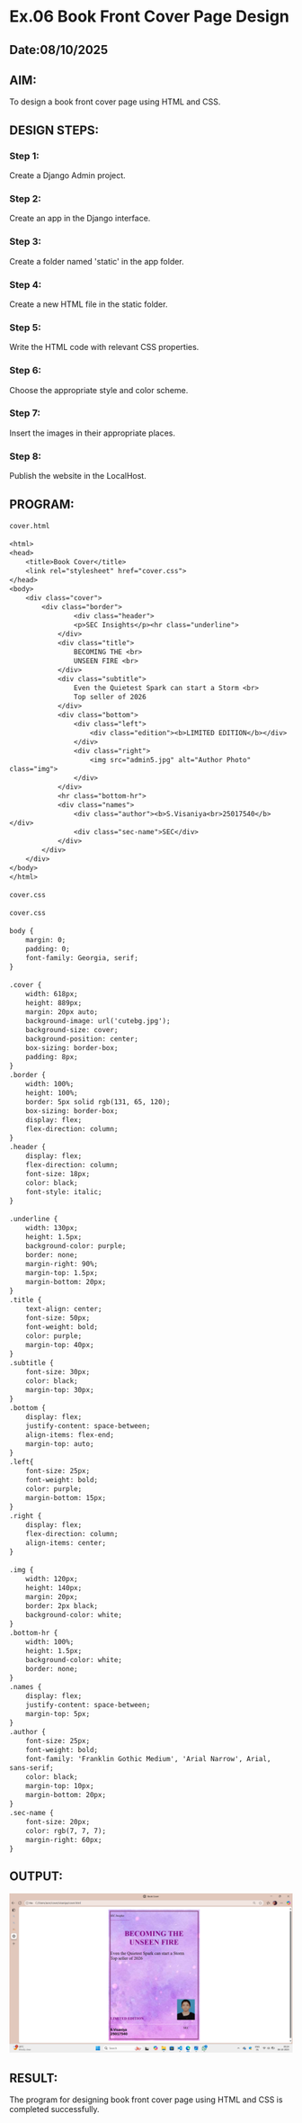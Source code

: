 # Ex.06 Book Front Cover Page Design
## Date:08/10/2025

## AIM:
To design a book front cover page using HTML and CSS.

## DESIGN STEPS:

### Step 1:
Create a Django Admin project.

### Step 2:
Create an app in the Django interface.

### Step 3:
Create a folder named 'static' in the app folder.

### Step 4:
Create a new HTML file in the static folder.

### Step 5:
Write the HTML code with relevant CSS properties.

### Step 6:
Choose the appropriate style and color scheme.

### Step 7:
Insert the images in their appropriate places.

### Step 8:
Publish the website in the LocalHost.

## PROGRAM:
```
cover.html

<html>
<head>
    <title>Book Cover</title>
    <link rel="stylesheet" href="cover.css">
</head>
<body>
    <div class="cover">
        <div class="border">
                <div class="header">
                <p>SEC Insights</p><hr class="underline">
            </div>
            <div class="title">
                BECOMING THE <br>
                UNSEEN FIRE <br>
            </div>
            <div class="subtitle">
                Even the Quietest Spark can start a Storm <br>
                Top seller of 2026
            </div>
            <div class="bottom">
                <div class="left">
                    <div class="edition"><b>LIMITED EDITION</b></div>
                </div>
                <div class="right">
                    <img src="admin5.jpg" alt="Author Photo" class="img">
                </div>
            </div>
            <hr class="bottom-hr">
            <div class="names">
                <div class="author"><b>S.Visaniya<br>25017540</b></div>
                <div class="sec-name">SEC</div>
            </div>
        </div>
    </div>
</body>
</html>

cover.css

cover.css

body {
    margin: 0;
    padding: 0;
    font-family: Georgia, serif;
}

.cover {
    width: 618px;
    height: 889px;
    margin: 20px auto;
    background-image: url('cutebg.jpg');
    background-size: cover;
    background-position: center;
    box-sizing: border-box;
    padding: 8px;
}
.border {
    width: 100%;
    height: 100%;
    border: 5px solid rgb(131, 65, 120);
    box-sizing: border-box;
    display: flex;
    flex-direction: column;
}
.header {
    display: flex;
    flex-direction: column;
    font-size: 18px;
    color: black;
    font-style: italic;
}

.underline {
    width: 130px;
    height: 1.5px;
    background-color: purple;
    border: none;
    margin-right: 90%;
    margin-top: 1.5px;
    margin-bottom: 20px;
}
.title {
    text-align: center;
    font-size: 50px;
    font-weight: bold;
    color: purple;
    margin-top: 40px;
}
.subtitle {
    font-size: 30px;
    color: black;
    margin-top: 30px;
}
.bottom {
    display: flex;
    justify-content: space-between;
    align-items: flex-end;
    margin-top: auto;
}
.left{
    font-size: 25px;
    font-weight: bold;
    color: purple;
    margin-bottom: 15px;
}
.right {
    display: flex;
    flex-direction: column;
    align-items: center;
}

.img {
    width: 120px;
    height: 140px;
    margin: 20px;
    border: 2px black;
    background-color: white;
}
.bottom-hr {
    width: 100%;
    height: 1.5px;
    background-color: white;
    border: none;
}
.names {
    display: flex;
    justify-content: space-between;
    margin-top: 5px;
}
.author {
    font-size: 25px;
    font-weight: bold;
    font-family: 'Franklin Gothic Medium', 'Arial Narrow', Arial, sans-serif;
    color: black;
    margin-top: 10px;
    margin-bottom: 20px;
}
.sec-name {
    font-size: 20px;
    color: rgb(7, 7, 7);
    margin-right: 60px;
}
```


## OUTPUT:
![alt text](<Screenshot (33).png>)

## RESULT:
The program for designing book front cover page using HTML and CSS is completed successfully.
